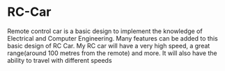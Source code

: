 # RC-Car
Remote control car is a basic design to implement the knowledge of Electrical and Computer Engineering. Many features can be added to this basic design of RC Car. My RC car will have a very high speed, a great range(around 100 metres from the remote) and more. It will also have the ability to travel with different speeds
